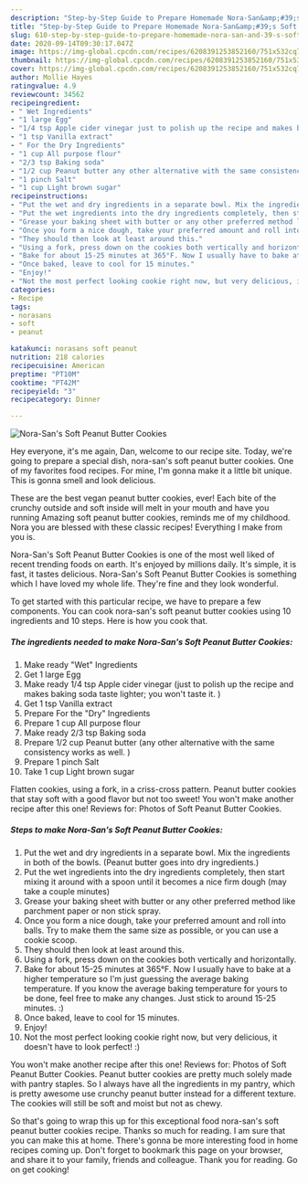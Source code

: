 ```yaml
---
description: "Step-by-Step Guide to Prepare Homemade Nora-San&amp;#39;s Soft Peanut Butter Cookies"
title: "Step-by-Step Guide to Prepare Homemade Nora-San&amp;#39;s Soft Peanut Butter Cookies"
slug: 610-step-by-step-guide-to-prepare-homemade-nora-san-and-39-s-soft-peanut-butter-cookies
date: 2020-09-14T09:30:17.047Z
image: https://img-global.cpcdn.com/recipes/6208391253852160/751x532cq70/nora-sans-soft-peanut-butter-cookies-recipe-main-photo.jpg
thumbnail: https://img-global.cpcdn.com/recipes/6208391253852160/751x532cq70/nora-sans-soft-peanut-butter-cookies-recipe-main-photo.jpg
cover: https://img-global.cpcdn.com/recipes/6208391253852160/751x532cq70/nora-sans-soft-peanut-butter-cookies-recipe-main-photo.jpg
author: Mollie Hayes
ratingvalue: 4.9
reviewcount: 34562
recipeingredient:
- " Wet Ingredients"
- "1 large Egg"
- "1/4 tsp Apple cider vinegar just to polish up the recipe and makes baking soda taste lighter you wont taste it "
- "1 tsp Vanilla extract"
- " For the Dry Ingredients"
- "1 cup All purpose flour"
- "2/3 tsp Baking soda"
- "1/2 cup Peanut butter any other alternative with the same consistency works as well "
- "1 pinch Salt"
- "1 cup Light brown sugar"
recipeinstructions:
- "Put the wet and dry ingredients in a separate bowl. Mix the ingredients in both of the bowls. (Peanut butter goes into dry ingredients.)"
- "Put the wet ingredients into the dry ingredients completely, then start mixing it around with a spoon until it becomes a nice firm dough (may take a couple minutes)"
- "Grease your baking sheet with butter or any other preferred method like parchment paper or non stick spray."
- "Once you form a nice dough, take your preferred amount and roll into balls. Try to make them the same size as possible, or you can use a cookie scoop."
- "They should then look at least around this."
- "Using a fork, press down on the cookies both vertically and horizontally."
- "Bake for about 15-25 minutes at 365°F. Now I usually have to bake at a higher temperature so I&#39;m just guessing the average baking temperature. If you know the average baking temperature for yours to be done, feel free to make any changes. Just stick to around 15-25 minutes. :)"
- "Once baked, leave to cool for 15 minutes."
- "Enjoy!"
- "Not the most perfect looking cookie right now, but very delicious, it doesn&#39;t have to look perfect! :)"
categories:
- Recipe
tags:
- norasans
- soft
- peanut

katakunci: norasans soft peanut 
nutrition: 218 calories
recipecuisine: American
preptime: "PT10M"
cooktime: "PT42M"
recipeyield: "3"
recipecategory: Dinner

---
```



![Nora-San&#39;s Soft Peanut Butter Cookies](https://img-global.cpcdn.com/recipes/6208391253852160/751x532cq70/nora-sans-soft-peanut-butter-cookies-recipe-main-photo.jpg)

Hey everyone, it's me again, Dan, welcome to our recipe site. Today, we're going to prepare a special dish, nora-san&#39;s soft peanut butter cookies. One of my favorites food recipes. For mine, I'm gonna make it a little bit unique. This is gonna smell and look delicious.

These are the best vegan peanut butter cookies, ever! Each bite of the crunchy outside and soft inside will melt in your mouth and have you running Amazing soft peanut butter cookies, reminds me of my childhood. Nora you are blessed with these classic recipes! Everything I make from you is.

Nora-San&#39;s Soft Peanut Butter Cookies is one of the most well liked of recent trending foods on earth. It's enjoyed by millions daily. It's simple, it is fast, it tastes delicious. Nora-San&#39;s Soft Peanut Butter Cookies is something which I have loved my whole life. They're fine and they look wonderful.


To get started with this particular recipe, we have to prepare a few components. You can cook nora-san&#39;s soft peanut butter cookies using 10 ingredients and 10 steps. Here is how you cook that.

<!--inarticleads1-->

##### The ingredients needed to make Nora-San&#39;s Soft Peanut Butter Cookies:

1. Make ready  &#34;Wet&#34; Ingredients
1. Get 1 large Egg
1. Make ready 1/4 tsp Apple cider vinegar (just to polish up the recipe and makes baking soda taste lighter; you won&#39;t taste it. )
1. Get 1 tsp Vanilla extract
1. Prepare  For the &#34;Dry&#34; Ingredients
1. Prepare 1 cup All purpose flour
1. Make ready 2/3 tsp Baking soda
1. Prepare 1/2 cup Peanut butter (any other alternative with the same consistency works as well. )
1. Prepare 1 pinch Salt
1. Take 1 cup Light brown sugar


Flatten cookies, using a fork, in a criss-cross pattern. Peanut butter cookies that stay soft with a good flavor but not too sweet! You won&#39;t make another recipe after this one! Reviews for: Photos of Soft Peanut Butter Cookies. 

<!--inarticleads2-->

##### Steps to make Nora-San&#39;s Soft Peanut Butter Cookies:

1. Put the wet and dry ingredients in a separate bowl. Mix the ingredients in both of the bowls. (Peanut butter goes into dry ingredients.)
1. Put the wet ingredients into the dry ingredients completely, then start mixing it around with a spoon until it becomes a nice firm dough (may take a couple minutes)
1. Grease your baking sheet with butter or any other preferred method like parchment paper or non stick spray.
1. Once you form a nice dough, take your preferred amount and roll into balls. Try to make them the same size as possible, or you can use a cookie scoop.
1. They should then look at least around this.
1. Using a fork, press down on the cookies both vertically and horizontally.
1. Bake for about 15-25 minutes at 365°F. Now I usually have to bake at a higher temperature so I&#39;m just guessing the average baking temperature. If you know the average baking temperature for yours to be done, feel free to make any changes. Just stick to around 15-25 minutes. :)
1. Once baked, leave to cool for 15 minutes.
1. Enjoy!
1. Not the most perfect looking cookie right now, but very delicious, it doesn&#39;t have to look perfect! :)


You won&#39;t make another recipe after this one! Reviews for: Photos of Soft Peanut Butter Cookies. Peanut butter cookies are pretty much solely made with pantry staples. So I always have all the ingredients in my pantry, which is pretty awesome use crunchy peanut butter instead for a different texture. The cookies will still be soft and moist but not as chewy. 

So that's going to wrap this up for this exceptional food nora-san&#39;s soft peanut butter cookies recipe. Thanks so much for reading. I am sure that you can make this at home. There's gonna be more interesting food in home recipes coming up. Don't forget to bookmark this page on your browser, and share it to your family, friends and colleague. Thank you for reading. Go on get cooking!
